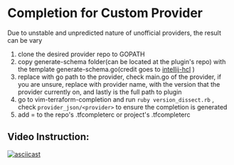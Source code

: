 # Completion for Custom Provider

Due to unstable and unpredicted nature of unofficial providers, the result can be vary

1. clone the desired provider repo to GOPATH
2. copy generate-schema folder(can be located at the plugin's repo) with the template generate-schema.go(credit goes to [intellij-hcl](https://github.com/VladRassokhin/intellij-hcl) )
3. replace <url-to-provider> with go path to the provider, check main.go of the provider, if you are unsure, replace <provider> with provider name, <version> with the version that the provider currently on, and lastly <plugin-path> is the full path to plugin
4. go to vim-terraform-completion and run `ruby version_dissect.rb` , check `provider_json/<provider>` to ensure the completion is generated
5. add <provider>=<version> to the repo's .tfcompleterc or project's .tfcompleterc

## Video Instruction:

[![asciicast](https://asciinema.org/a/WlAz2luy76HLNrtVKHki6XCd8.png)](https://asciinema.org/a/WlAz2luy76HLNrtVKHki6XCd8)
